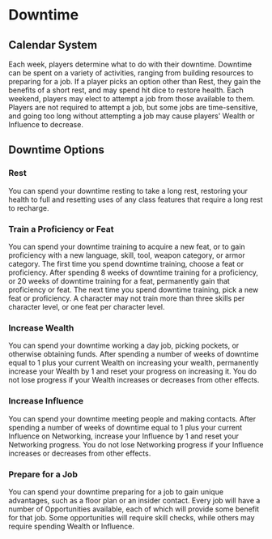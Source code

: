 # Downtime
## Calendar System
Each week, players determine what to do with their downtime. Downtime can be 
spent on a variety of activities, ranging from building resources to preparing 
for a job. If a player picks an option other than Rest, they gain the benefits 
of a short rest, and may spend hit dice to restore health. 
Each weekend, players may elect to attempt a job from those available to them.
Players are not required to attempt a job, but some jobs are time-sensitive, and 
going too long without attempting a job may cause players' Wealth or Influence 
to decrease. 
## Downtime Options
### Rest
You can spend your downtime resting to take a long rest, restoring your health
to full and resetting uses of any class features that require a long rest to 
recharge. 
### Train a Proficiency or Feat
You can spend your downtime training to acquire a new feat, or to gain 
proficiency with a new language, skill, tool, weapon category, or armor category. 
The first time you spend downtime training, choose a feat or proficiency. After
spending 8 weeks of downtime training for a proficiency, or 20 weeks of downtime
training for a feat, permanently gain that proficiency or feat. The next time 
you spend downtime training, pick a new feat or proficiency. 
A character may not train more than three skills per character level, or one 
feat per character level. 
### Increase Wealth
You can spend your downtime working a day job, picking pockets, or otherwise 
obtaining funds. After spending a number of weeks of downtime equal to 1 plus 
your current Wealth on increasing your wealth, permanently increase your Wealth 
by 1 and reset your progress on increasing it. You do not lose progress if your 
Wealth increases or decreases from other effects.
### Increase Influence
You can spend your downtime meeting people and making contacts. After spending a
number of weeks of downtime equal to 1 plus your current Influence on Networking, 
increase your Influence by 1 and reset your Networking progress. You do not lose 
Networking progress if your Influence increases or decreases from other effects. 
### Prepare for a Job
You can spend your downtime preparing for a job to gain unique advantages, such
as a floor plan or an insider contact. Every job will have a number of 
Opportunities available, each of which will provide some benefit for that job. 
Some opportunities will require skill checks, while others may require spending
Wealth or Influence. 


